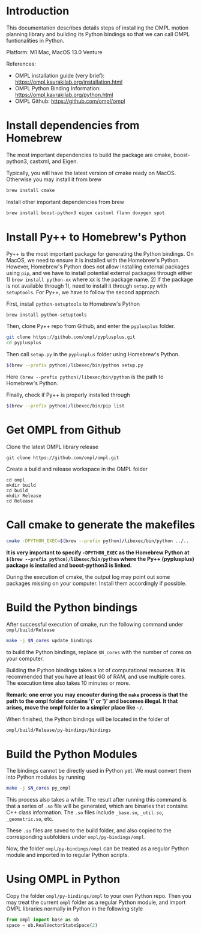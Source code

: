 # Introduction
This documentation describes details steps of installing the OMPL motion planning library and building its Python bindings so that we can call OMPL funtionalities in Python.

Platform: M1 Mac, MacOS 13.0 Venture

References: 

- OMPL installation guide (very brief): https://ompl.kavrakilab.org/installation.html
- OMPL Python Binding Information: https://ompl.kavrakilab.org/python.html
- OMPL Github: https://github.com/ompl/ompl

# Install dependencies from Homebrew

The most important dependencies to build the package are cmake, boost-python3, castxml, and Eigen. 

Typically, you will have the latest version of cmake ready on MacOS. Otherwise  you may install it from brew

``` sh 
brew install cmake
```

Install other important dependencies from brew

```sh
brew install boost-python3 eigen castxml flann doxygen spot
```

# Install Py++ to Homebrew's Python 

 Py++ is the most important package for generating the  Python bindings. On MacOS, we need to ensure it is installed with the Homebrew's Python. However, Homebrew's Python does not allow installing external packages using `pip`, and we have to install potential external packages through either 1) `brew install python-xx` where xx is the package name. 2) If the package is not available through 1), need to install it through `setup.py` with `setuptools`. For Py++, we have to follow the second approach.

First, install `python-setuptools` to Homebrew's Python

```sh
brew install python-setuptools
```

Then, clone Py++ repo from Github, and enter the `pyplusplus` folder.

```sh
git clone https://github.com/ompl/pyplusplus.git
cd pyplusplus
```

Then call `setup.py` in the `pyplusplus` folder using Homebrew's Python.

```sh
$(brew --prefix python)/libexec/bin/python setup.py
```

Here `(brew --prefix python)/libexec/bin/python` is the path to Homebrew's Python.

Finally, check if Py++ is properly installed through

``` sh
$(brew --prefix python)/libexec/bin/pip list
```

# Get OMPL from Github

Clone the latest OMPL library release

``` 
git clone https://github.com/ompl/ompl.git
```

Create a build and release workspace in the OMPL folder

``` shell
cd ompl
mkdir build
cd build
mkdir Release
cd Release
```

# Call cmake to generate the makefiles 

``` sh
cmake -DPYTHON_EXEC=$(brew --prefix python)/libexec/bin/python ../..
```



**It is very important to specify `-DPYTHON_EXEC` as the Homebrew Python at  `$(brew --prefix python)/libexec/bin/python` where the Py++ (pyplusplus) package is installed and boost-python3 is linked.** 

During the execution of cmake, the output log may point out some packages missing on your computer. Install them accordingly if possible.

# Build the Python bindings

After successful execution of cmake, run the following command under `ompl/build/Release`

```sh 
make -j $N_cores update_bindings
```

to build the Python bindings, replace `$N_cores` with the number of cores on your computer.

Building the Python bindings takes a lot of computational resources. It is recommended that you have at least 6G of RAM, and use multiple cores. The execution time also takes 10 minutes or more.

**Remark: one error you may encouter during the `make` process is that the path to the ompl folder contains '(' or ')' and becomes illegal. It that arises, move the ompl folder to a simpler place like `~/`**.

When finished, the Python bindings will be located in the folder of

```sh
ompl/build/Release/py-bindings/bindings
```

# Build the Python Modules

The bindings cannot be directly used in Python yet. We must convert them into Python modules by running

```sh
make -j $N_cores py_ompl
```

This process also takes a while. The result after running this command is that a series of `.so` file will be generated, which are binaries that contains C++ class information. The `.so` files include `_base.so`, `_util.so`, `_geometric.so`, etc. 

These `.so` files are saved to the build folder, and also copied to the corresponding subfolders under `ompl/py-bindings/ompl`. 

Now, the folder `ompl/py-bindings/ompl` can be treated as a regular Python module and imported in to regular Python scripts.

# Using OMPL in Python

Copy the folder `ompl/py-bindings/ompl` to your own Python repo. Then you may treat the current ``ompl`` folder as a regular Python module, and import OMPL libraries normally in Python in the following style

```python
from ompl import base as ob
space = ob.RealVectorStateSpace(2)
```
